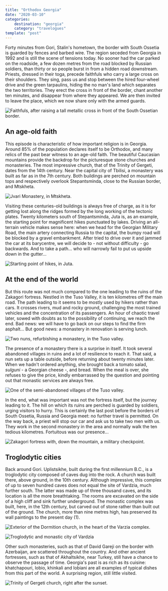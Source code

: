 ```yaml
---
title: "Orthodox Georgia"
date: "2020-03-10"
categories:
    destination: "georgia"
    category: "travelogues"
template: "post"
---
```


Forty minutes from Gori, Stalin's hometown, the border with South Ossetia is 
guarded by fences and barbed wire. The region seceded from Georgia in 1992 
and is still the scene of tensions today. No sooner had the car parked on the 
roadside, a few dozen metres from the road blocked by Russian soldiers, than 
thirty or so people burst in from a hidden road downstream. Priests, dressed 
in their toga, precede faithfuls who carry a large cross on their 
shoulders. They sing, pass us and stop between the hired four-wheel drive 
and the green tarpaulins, hiding the no man's land which separates the two 
territories. They erect the cross in front of the border, chant another ten 
minutes, and disappear from where they appeared. We are then invited to leave 
the place, which we now share only with the armed guards.

![Faithfuls, after raising a tall metallic cross in front of the South Ossetian border.](../../../images/georgia/south-ossetian-border-faithful-2.jpg "Orthodox Faithful")

## An age-old faith

This episode is characteristic of how important religion is in Georgia. Around 
85% of the population declares itself to be Orthodox, and many relics of the 
past bear witness to an age-old faith. The beautiful Caucasian mountains 
provide the backdrop for the picturesque stone churches and monasteries. The 
most impressive church, that of the Trinity of Gergeti, dates from the 14th 
century. Near the capital city of Tbilisi, a monastery was built as far as in 
the 7th century. Both buildings are perched on mountain tops and respectively
overlook Stepantsminda, close to the Russian border, and Mtskheta.

![Jvari Monastery, in Mtskheta.](../../../images/georgia/mtskheta-monastery.jpg "Jvari monastery")

Visiting these centuries-old buildings is always free of charge, as it is for
getting lost along the ridges formed by the long working of the tectonic plates. 
Twenty kilometers south of Stepantsminda, Juta is, as an example, the starting 
point for magnificent hikes punctuated by lakes. Driving an all-terrain vehicle 
makes sense here: when we head for the Georgian Military Road, the main artery 
connecting Russia to the capital, the bumpy road will be blocked by a gravel 
embankment. After tried to drive over it and jammed the car at its barycentre, 
we will decide to - not without difficulty - go backwards. And to take a path...
who will narrowly fail to put us upside down in the gutter...

![Starting point of hikes, in Juta.](../../../images/georgia/juta.jpg "Juta")

## At the end of the world

But this route was not much compared to the one leading to the ruins of the 
Zakagori fortress. Nestled in the Tuso Valley, it is ten kilometres off the main 
road. The path leading to it seems to be mostly used by hikers rather than cars. 
It crosses rivers, mud and rocky ground, challenging the most trained vehicles 
and the concentration of its passengers. An hour of chaotic travel later, sowed 
with doubts as to the possibility of continuing, we reach the end. Bad news: 
we will have to go back on our steps to find the firm asphalt... But good news: 
a monastery in renovation is serving lunch.

![Two nuns, refurbishing a monastery, in the Tuso valley.](../../../images/georgia/tuso-monastery.jpg "A monastery")

The presence of a monastery there is a surprise in itself. It took several 
abandoned villages in ruins and a lot of resilience to reach it. That said, a 
nun sets up a table outside, before returning about twenty minutes later. When 
we hadn't ordered anything, she brought back a tomato salad, _sulguni_ - a 
Georgian cheese -, and bread. When the meal is over, she refuses to give the 
price, kindly embarrassed by the question and pointing out that monastic services 
are always free.

![One of the semi-abandoned villages of the Tuso valley.](../../../images/georgia/tuso-village.jpg "A semi-abandoned village")

In the end, what was important was not the fortress itself, but the journey 
leading to it. The hill on which its ruins are perched is guarded by 
soldiers, urging visitors to hurry. This is certainly the last post before the 
borders of South Ossetia, Russia and Georgia meet: no further travel is 
permitted. On the way back, a priest will stop our car and ask us to take two 
men with us. They work in the second monastery in the area and normally walk 
the ten tedious kilometres. Fortuitous was our presence...

![Zakagori fortress with, down the mountain, a military checkpoint.](../../../images/georgia/tuso-fortress.jpg "Zakagori fortress")

## Troglodytic cities

Back around Gori. Uplistsikhe, built during the first millennium B.C., is a 
troglodytic city composed of caves dug into the rock. A church was built there, 
above ground, in the 10th century. Although impressive, this complex of up to 
seven hundred caves does not equal the site of Vardzia, much further south. The 
latter was made up of three thousand caves, and its location is all the more 
breathtaking. The rooms are excavated on the side of a high cliff and sink 
further underground. The monastic complex was built, here, in the 12th century, 
but carved out of stone rather than built out of the ground. The church, more 
than nine metres high, has preserved its wall paintings to the present day (1).

![Exterior of the Dormition church, in the heart of the Varzia complex.](../../../images/georgia/vardzia.jpg "Dormition church")

![Troglodytic and monastic city of Vardzia](../../../images/georgia/vardzia-2.jpg "Vardzia")

Other such monasteries, such as that of David Gareji on the border with 
Azerbaijan, are scattered throughout the country. And other ancient fortresses, 
such as that of Akhaltsikhe, near Turkey, still have a chance to observe the 
passage of time. Georgia's past is as rich as its cuisine: khatchapouri, lobio, 
khinkali and lobiani are all examples of typical dishes from this part of the 
world. A surprising region, still little visited.

![Trinity of Gergeti church, right after the sunset.](../../../images/georgia/stepansminda-monastery.jpg "Trinity of Gergeti church")
